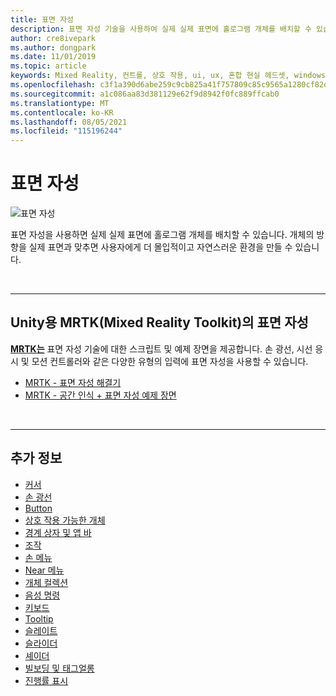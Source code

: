 ```yaml
---
title: 표면 자성
description: 표면 자성 기술을 사용하여 실제 실제 표면에 홀로그램 개체를 배치할 수 있습니다.
author: cre8ivepark
ms.author: dongpark
ms.date: 11/01/2019
ms.topic: article
keywords: Mixed Reality, 컨트롤, 상호 작용, ui, ux, 혼합 현실 헤드셋, windows mixed reality 헤드셋, 가상 현실 헤드셋, HoloLens, MRTK, Mixed Reality Toolkit, 표면 자성
ms.openlocfilehash: c3f1a390d6abe259c9cb825a41f757809c85c9565a1280cf82d8badc262cbf30
ms.sourcegitcommit: a1c086aa83d381129e62f9d8942f0fc889ffcab0
ms.translationtype: MT
ms.contentlocale: ko-KR
ms.lasthandoff: 08/05/2021
ms.locfileid: "115196244"
---
```

# <a name="surface-magnetism"></a>표면 자성

![표면 자성](images/MRTK_SurfaceMagnetism.gif)

표면 자성을 사용하면 실제 실제 표면에 홀로그램 개체를 배치할 수 있습니다. 개체의 방향을 실제 표면과 맞추면 사용자에게 더 몰입적이고 자연스러운 환경을 만들 수 있습니다.

<br>

---

## <a name="surface-magnetism-in-mrtk-mixed-reality-toolkit-for-unity"></a>Unity용 MRTK(Mixed Reality Toolkit)의 표면 자성

**[MRTK는](https://github.com/Microsoft/MixedRealityToolkit-Unity)** 표면 자성 기술에 대한 스크립트 및 예제 장면을 제공합니다. 손 광선, 시선 응시 및 모션 컨트롤러와 같은 다양한 유형의 입력에 표면 자성을 사용할 수 있습니다.

* [MRTK - 표면 자성 해결기](/windows/mixed-reality/mrtk-unity/features/ux-building-blocks/solvers/solver#surfacemagnetism)
* [MRTK - 공간 인식 + 표면 자성 예제 장면](https://github.com/microsoft/MixedRealityToolkit-Unity/blob/main/Assets/MRTK/Examples/Demos/Solvers/Scenes/SurfaceMagnetismSpatialAwarenessExample.unity)

<br>

---

## <a name="see-also"></a>추가 정보

* [커서](cursors.md)
* [손 광선](point-and-commit.md)
* [Button](button.md)
* [상호 작용 가능한 개체](interactable-object.md)
* [경계 상자 및 앱 바](app-bar-and-bounding-box.md)
* [조작](direct-manipulation.md)
* [손 메뉴](hand-menu.md)
* [Near 메뉴](near-menu.md)
* [개체 컬렉션](object-collection.md)
* [음성 명령](voice-input.md)
* [키보드](keyboard.md)
* [Tooltip](tooltip.md)
* [슬레이트](slate.md)
* [슬라이더](slider.md)
* [셰이더](shader.md)
* [빌보딩 및 태그얼롱](billboarding-and-tag-along.md)
* [진행률 표시](progress.md)